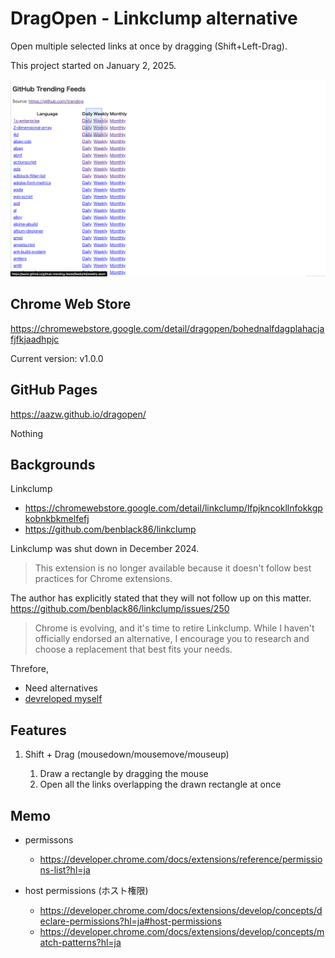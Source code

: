 # DragOpen - Linkclump alternative

Open multiple selected links at once by dragging (Shift+Left-Drag).

This project started on January 2, 2025.

![](./screenshots/screenshot001.png)

## Chrome Web Store

https://chromewebstore.google.com/detail/dragopen/bohednalfdagplahacjafjfkjaadhpjc

Current version: v1.0.0


## GitHub Pages

https://aazw.github.io/dragopen/

Nothing


## Backgrounds

Linkclump  
* https://chromewebstore.google.com/detail/linkclump/lfpjkncokllnfokkgpkobnkbkmelfefj  
* https://github.com/benblack86/linkclump

Linkclump was shut down in December 2024.

> This extension is no longer available because it doesn't follow best practices for Chrome extensions.  

The author has explicitly stated that they will not follow up on this matter.  
https://github.com/benblack86/linkclump/issues/250

> Chrome is evolving, and it's time to retire Linkclump. While I haven't officially endorsed an alternative, I encourage you to research and choose a replacement that best fits your needs.

Threfore,

* Need alternatives
* <u>devreloped myself</u>

## Features

1. Shift + Drag (mousedown/mousemove/mouseup) 

   1. Draw a rectangle by dragging the mouse
   1. Open all the links overlapping the drawn rectangle at once


## Memo

* permissons
  * https://developer.chrome.com/docs/extensions/reference/permissions-list?hl=ja

* host permissions (ホスト権限)
  * https://developer.chrome.com/docs/extensions/develop/concepts/declare-permissions?hl=ja#host-permissions
  * https://developer.chrome.com/docs/extensions/develop/concepts/match-patterns?hl=ja
